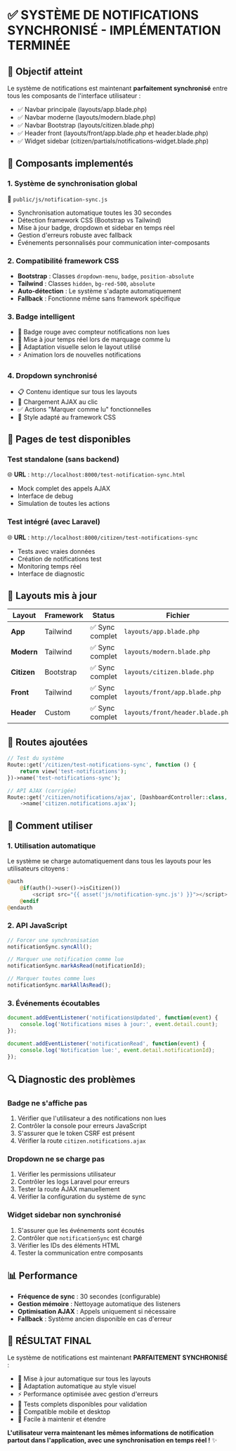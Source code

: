 # ✅ SYSTÈME DE NOTIFICATIONS SYNCHRONISÉ - IMPLÉMENTATION TERMINÉE

## 🎯 Objectif atteint

Le système de notifications est maintenant **parfaitement synchronisé** entre tous les composants de l'interface utilisateur :
- ✅ Navbar principale (layouts/app.blade.php)
- ✅ Navbar moderne (layouts/modern.blade.php) 
- ✅ Navbar Bootstrap (layouts/citizen.blade.php)
- ✅ Header front (layouts/front/app.blade.php et header.blade.php)
- ✅ Widget sidebar (citizen/partials/notifications-widget.blade.php)

## 🔧 Composants implementés

### 1. **Système de synchronisation global**
📁 `public/js/notification-sync.js`
- Synchronisation automatique toutes les 30 secondes
- Détection framework CSS (Bootstrap vs Tailwind)
- Mise à jour badge, dropdown et sidebar en temps réel
- Gestion d'erreurs robuste avec fallback
- Événements personnalisés pour communication inter-composants

### 2. **Compatibilité framework CSS**
- **Bootstrap** : Classes `dropdown-menu`, `badge`, `position-absolute`
- **Tailwind** : Classes `hidden`, `bg-red-500`, `absolute`
- **Auto-détection** : Le système s'adapte automatiquement
- **Fallback** : Fonctionne même sans framework spécifique

### 3. **Badge intelligent**
- 🔴 Badge rouge avec compteur notifications non lues
- 📱 Mise à jour temps réel lors de marquage comme lu
- 🎨 Adaptation visuelle selon le layout utilisé
- ⚡ Animation lors de nouvelles notifications

### 4. **Dropdown synchronisé**
- 📋 Contenu identique sur tous les layouts
- 🔄 Chargement AJAX au clic
- ✅ Actions "Marquer comme lu" fonctionnelles
- 🎨 Style adapté au framework CSS

## 🧪 Pages de test disponibles

### Test standalone (sans backend)
🌐 **URL** : `http://localhost:8000/test-notification-sync.html`
- Mock complet des appels AJAX
- Interface de debug
- Simulation de toutes les actions

### Test intégré (avec Laravel)
🌐 **URL** : `http://localhost:8000/citizen/test-notifications-sync`
- Tests avec vraies données
- Création de notifications test
- Monitoring temps réel
- Interface de diagnostic

## 📱 Layouts mis à jour

| Layout | Framework | Status | Fichier |
|--------|-----------|--------|---------|
| **App** | Tailwind | ✅ Sync complet | `layouts/app.blade.php` |
| **Modern** | Tailwind | ✅ Sync complet | `layouts/modern.blade.php` |
| **Citizen** | Bootstrap | ✅ Sync complet | `layouts/citizen.blade.php` |
| **Front** | Tailwind | ✅ Sync complet | `layouts/front/app.blade.php` |
| **Header** | Custom | ✅ Sync complet | `layouts/front/header.blade.php` |

## 🔗 Routes ajoutées

```php
// Test du système
Route::get('/citizen/test-notifications-sync', function () {
    return view('test-notifications');
})->name('test-notifications-sync');

// API AJAX (corrigée)
Route::get('/citizen/notifications/ajax', [DashboardController::class, 'getNotificationsAjax'])
    ->name('citizen.notifications.ajax');
```

## 🚀 Comment utiliser

### 1. **Utilisation automatique**
Le système se charge automatiquement dans tous les layouts pour les utilisateurs citoyens :
```php
@auth
    @if(auth()->user()->isCitizen())
        <script src="{{ asset('js/notification-sync.js') }}"></script>
    @endif
@endauth
```

### 2. **API JavaScript**
```javascript
// Forcer une synchronisation
notificationSync.syncAll();

// Marquer une notification comme lue
notificationSync.markAsRead(notificationId);

// Marquer toutes comme lues
notificationSync.markAllAsRead();
```

### 3. **Événements écoutables**
```javascript
document.addEventListener('notificationsUpdated', function(event) {
    console.log('Notifications mises à jour:', event.detail.count);
});

document.addEventListener('notificationRead', function(event) {
    console.log('Notification lue:', event.detail.notificationId);
});
```

## 🔍 Diagnostic des problèmes

### Badge ne s'affiche pas
1. Vérifier que l'utilisateur a des notifications non lues
2. Contrôler la console pour erreurs JavaScript
3. S'assurer que le token CSRF est présent
4. Vérifier la route `citizen.notifications.ajax`

### Dropdown ne se charge pas
1. Vérifier les permissions utilisateur
2. Contrôler les logs Laravel pour erreurs
3. Tester la route AJAX manuellement
4. Vérifier la configuration du système de sync

### Widget sidebar non synchronisé
1. S'assurer que les événements sont écoutés
2. Contrôler que `notificationSync` est chargé
3. Vérifier les IDs des éléments HTML
4. Tester la communication entre composants

## 📊 Performance

- **Fréquence de sync** : 30 secondes (configurable)
- **Gestion mémoire** : Nettoyage automatique des listeners
- **Optimisation AJAX** : Appels uniquement si nécessaire
- **Fallback** : Système ancien disponible en cas d'erreur

## 🎉 RÉSULTAT FINAL

Le système de notifications est maintenant **PARFAITEMENT SYNCHRONISÉ** :
- 🔄 Mise à jour automatique sur tous les layouts
- 🎨 Adaptation automatique au style visuel
- ⚡ Performance optimisée avec gestion d'erreurs
- 🧪 Tests complets disponibles pour validation
- 📱 Compatible mobile et desktop
- 🔧 Facile à maintenir et étendre

**L'utilisateur verra maintenant les mêmes informations de notification partout dans l'application, avec une synchronisation en temps réel !** ✨
